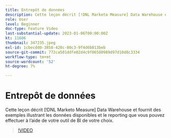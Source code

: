 ```yaml
---
title: Entrepôt de données
description: Cette leçon décrit [!DNL Marketo Measure] Data Warehouse et fournit des exemples illustrant les données disponibles et le reporting que vous pouvez effectuer à l’aide de votre outil de BI de votre choix.
role: User
level: Beginner
doc-type: Feature Video
last-substantial-update: 2023-01-06T00:00:00Z
kt: 11686
thumbnail: 347235.jpeg
exl-id: 1cbecdd0-3858-420c-80c3-9f4d6b813beb
source-git-commit: 772ca501ddfe02d4c9f06580989d97d10d8c3334
workflow-type: tm+mt
source-wordcount: '52'
ht-degree: 7%

---
```


# Entrepôt de données

Cette leçon décrit [!DNL Marketo Measure] Data Warehouse et fournit des exemples illustrant les données disponibles et le reporting que vous pouvez effectuer à l’aide de votre outil de BI de votre choix.

>[!VIDEO](https://video.tv.adobe.com/v/347235/?quality=12&learn=on)
